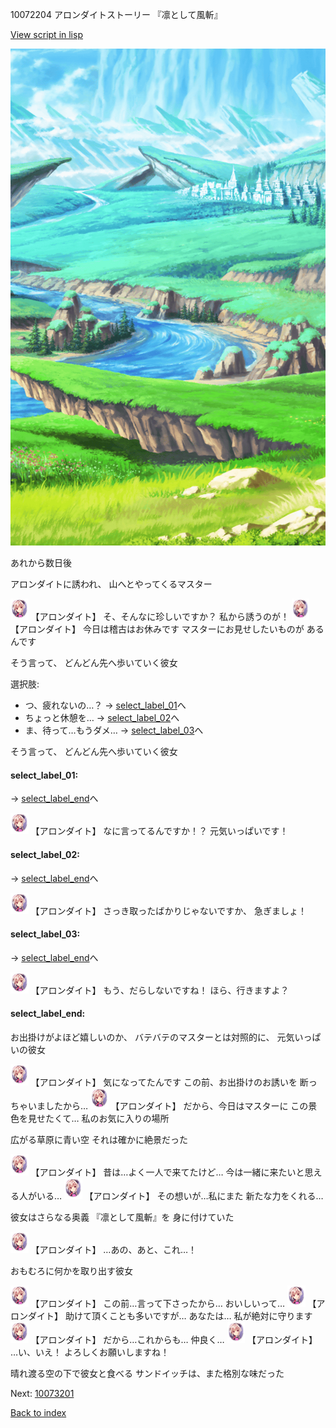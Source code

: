 10072204 アロンダイトストーリー 『凛として風斬』

[View script in lisp](../scripts/10072204.txt)

![plain.png](../images/backgrounds/plain.png)

あれから数日後

アロンダイトに誘われ、
山へとやってくるマスター

<img src="../images/units/100721.png" alt="100721.png" height="34"/>
【アロンダイト】
そ、そんなに珍しいですか？
私から誘うのが！

<img src="../images/units/100721.png" alt="100721.png" height="34"/>
【アロンダイト】
今日は稽古はお休みです
マスターにお見せしたいものが
あるんです

そう言って、
どんどん先へ歩いていく彼女

選択肢:
- つ、疲れないの…？ → [select_label_01](#select_label_01)へ
- ちょっと休憩を… → [select_label_02](#select_label_02)へ
- ま、待って…もうダメ… → [select_label_03](#select_label_03)へ

そう言って、
どんどん先へ歩いていく彼女

#### select_label_01:
 → [select_label_end](#select_label_end)へ

<img src="../images/units/100721.png" alt="100721.png" height="34"/>
【アロンダイト】
なに言ってるんですか！？
元気いっぱいです！

#### select_label_02:
 → [select_label_end](#select_label_end)へ

<img src="../images/units/100721.png" alt="100721.png" height="34"/>
【アロンダイト】
さっき取ったばかりじゃないですか、
急ぎましょ！

#### select_label_03:
 → [select_label_end](#select_label_end)へ

<img src="../images/units/100721.png" alt="100721.png" height="34"/>
【アロンダイト】
もう、だらしないですね！
ほら、行きますよ？

#### select_label_end:

お出掛けがよほど嬉しいのか、
バテバテのマスターとは対照的に、
元気いっぱいの彼女

<img src="../images/units/100721.png" alt="100721.png" height="34"/>
【アロンダイト】
気になってたんです
この前、お出掛けのお誘いを
断っちゃいましたから…

<img src="../images/units/100721.png" alt="100721.png" height="34"/>
【アロンダイト】
だから、今日はマスターに
この景色を見せたくて…
私のお気に入りの場所

広がる草原に青い空
それは確かに絶景だった

<img src="../images/units/100721.png" alt="100721.png" height="34"/>
【アロンダイト】
昔は…よく一人で来てたけど…
今は一緒に来たいと思える人がいる…

<img src="../images/units/100721.png" alt="100721.png" height="34"/>
【アロンダイト】
その想いが…私にまた
新たな力をくれる…

彼女はさらなる奥義
『凛として風斬』を
身に付けていた

<img src="../images/units/100721.png" alt="100721.png" height="34"/>
【アロンダイト】
…あの、あと、これ…！

おもむろに何かを取り出す彼女

<img src="../images/units/100721.png" alt="100721.png" height="34"/>
【アロンダイト】
この前…言って下さったから…
おいしいって…

<img src="../images/units/100721.png" alt="100721.png" height="34"/>
【アロンダイト】
助けて頂くことも多いですが…
あなたは…
私が絶対に守ります

<img src="../images/units/100721.png" alt="100721.png" height="34"/>
【アロンダイト】
だから…これからも…
仲良く…

<img src="../images/units/100721.png" alt="100721.png" height="34"/>
【アロンダイト】
…い、いえ！
よろしくお願いしますね！

晴れ渡る空の下で彼女と食べる
サンドイッチは、また格別な味だった

Next: [10073201](10073201.md)

[Back to index](index.md)
